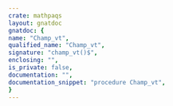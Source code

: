 ```yaml
---
crate: mathpaqs
layout: gnatdoc
gnatdoc: {
name: "Champ_vt",
qualified_name: "Champ_vt",
signature: "champ_vt()$",
enclosing: "",
is_private: false,
documentation: "",
documentation_snippet: "procedure Champ_vt",
}
---
```

